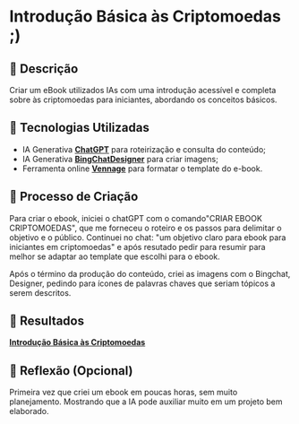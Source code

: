 # Introdução Básica às Criptomoedas ;)

## 📒 Descrição
 Criar um eBook  utilizados IAs com uma introdução acessível e completa sobre às criptomoedas para iniciantes, abordando os conceitos básicos.

## 🤖 Tecnologias Utilizadas
- IA Generativa **[ChatGPT](https://chat.openai.com)** para roteirização e consulta do conteúdo;
- IA Generativa **[BingChatDesigner](https://www.bing.com/chat)** para criar imagens;
- Ferramenta online **[Vennage](https://pt.venngage.com/features/criar-ebook)** para formatar o template do e-book.


## 🧐 Processo de Criação

Para criar o ebook,  iniciei o  chatGPT com o comando"CRIAR EBOOK CRIPTOMOEDAS", que me forneceu o  roteiro  e os passos para delimitar o objetivo e o público. Continuei no chat: "um objetivo claro para ebook para iniciantes em criptomoedas" e após resutado pedir para resumir para melhor se adaptar ao template que escolhi para o ebook. 

Após o término  da produção do conteúdo,  criei as imagens com o Bingchat,  Designer, pedindo para ícones de palavras chaves que seriam tópicos a serem descritos.

## 🚀 Resultados

**[Introdução Básica às Criptomoedas ](https://infograph.venngage.com/pl/RV8ybSVitSY)**

## 💭 Reflexão (Opcional)
Primeira vez que criei um ebook em poucas horas, sem muito planejamento. Mostrando  que a IA pode auxiliar muito em um projeto bem elaborado.
